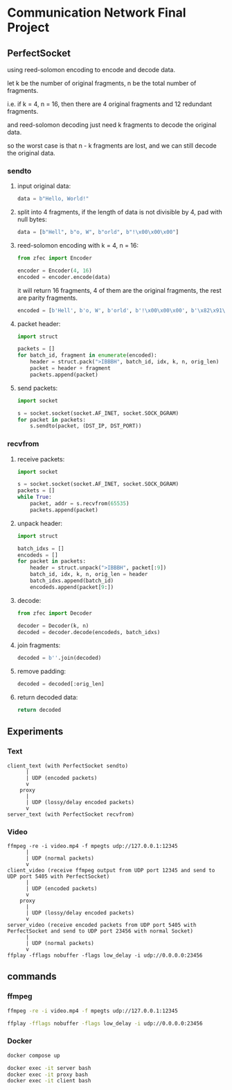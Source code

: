 # Communication Network Final Project

## PerfectSocket

using reed-solomon encoding to encode and decode data.

let k be the number of original fragments, n be the total number of fragments.

i.e. if k = 4, n = 16, then there are 4 original fragments and 12 redundant fragments.

and reed-solomon decoding just need k fragments to decode the original data.

so the worst case is that n - k fragments are lost, and we can still decode the original data.

### sendto

1. input original data:

   ```python
   data = b"Hello, World!"
   ```

2. split into 4 fragments, if the length of data is not divisible by 4, pad with null bytes:

   ```python
   data = [b"Hell", b"o, W", b"orld", b"!\x00\x00\x00"]
   ```

3. reed-solomon encoding with k = 4, n = 16:

   ```python
   from zfec import Encoder

   encoder = Encoder(4, 16)
   encoded = encoder.encode(data)
   ```

   it will return 16 fragments, 4 of them are the original fragments, the rest are parity fragments.

   ```python
   encoded = [b'Hell', b'o, W', b'orld', b'!\x00\x00\x00', b'\x82\x91\xb4\xe5', b'\xf5\x10\xc0\xb3', b'eR%\x94', b'\x833\x8e\r',     b'\xf4VR\x1f', b'\x83\x9af\xc5', b'\xf6n\x9b\xe3', b',-\x19\x13', b'R\x16\xd1\x9d', b'ml\xc5\xec', b'\x91\xf60\xb2', b'g\xb0\xf8\xeb']
   ```

4. packet header:

   ```python
   import struct

   packets = []
   for batch_id, fragment in enumerate(encoded):
       header = struct.pack(">IBBBH", batch_id, idx, k, n, orig_len)
       packet = header + fragment
       packets.append(packet)
   ```

5. send packets:

   ```python
   import socket

   s = socket.socket(socket.AF_INET, socket.SOCK_DGRAM)
   for packet in packets:
       s.sendto(packet, (DST_IP, DST_PORT))
   ```

### recvfrom

1. receive packets:

   ```python
   import socket

   s = socket.socket(socket.AF_INET, socket.SOCK_DGRAM)
   packets = []
   while True:
       packet, addr = s.recvfrom(65535)
       packets.append(packet)
   ```

2. unpack header:

   ```python
   import struct

   batch_idxs = []
   encodeds = []
   for packet in packets:
       header = struct.unpack(">IBBBH", packet[:9])
       batch_id, idx, k, n, orig_len = header
       batch_idxs.append(batch_id)
       encodeds.append(packet[9:])
   ```

3. decode:

   ```python
   from zfec import Decoder

   decoder = Decoder(k, n)
   decoded = decoder.decode(encodeds, batch_idxs)
   ```

4. join fragments:

   ```python
   decoded = b''.join(decoded)
   ```

5. remove padding:

   ```python
   decoded = decoded[:orig_len]
   ```

6. return decoded data:

   ```python
   return decoded
   ```

## Experiments

### Text

```
client_text (with PerfectSocket sendto)
      |
      | UDP (encoded packets)
      v
    proxy
      |
      | UDP (lossy/delay encoded packets)
      v
server_text (with PerfectSocket recvfrom)
```

### Video

```
ffmpeg -re -i video.mp4 -f mpegts udp://127.0.0.1:12345
      |
      | UDP (normal packets)
      v
client_video (receive ffmpeg output from UDP port 12345 and send to UDP port 5405 with PerfectSocket)
      |
      | UDP (encoded packets)
      v
    proxy
      |
      | UDP (lossy/delay encoded packets)
      v
server_video (receive encoded packets from UDP port 5405 with PerfectSocket and send to UDP port 23456 with normal Socket)
      |
      | UDP (normal packets)
      v
ffplay -fflags nobuffer -flags low_delay -i udp://0.0.0.0:23456
```

## commands

### ffmpeg

```bash
ffmpeg -re -i video.mp4 -f mpegts udp://127.0.0.1:12345
```

```bash
ffplay -fflags nobuffer -flags low_delay -i udp://0.0.0.0:23456
```

### Docker

```bash
docker compose up
```

```bash
docker exec -it server bash
docker exec -it proxy bash
docker exec -it client bash
```
